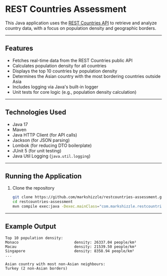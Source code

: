 # REST Countries Assessment

This Java application uses the [REST Countries API](https://restcountries.com) to retrieve and analyze country data, with a focus on population density and geographic borders.

---

## Features

- Fetches real-time data from the REST Countries public API
- Calculates population density for all countries
- Displays the top 10 countries by population density
- Determines the Asian country with the most bordering countries outside Asia
- Includes logging via Java's built-in logger
- Unit tests for core logic (e.g., population density calculation)

---

## Technologies Used

- Java 17
- Maven
- Java HTTP Client (for API calls)
- Jackson (for JSON parsing)
- Lombok (for reducing DTO boilerplate)
- JUnit 5 (for unit testing)
- Java Util Logging (`java.util.logging`)

---

## Running the Application

1. Clone the repository
   ```bash
   git clone https://github.com/markshizzle/restcountries-assessment.git
   cd restcountries-assessment
   mvn compile exec:java -Dexec.mainClass="com.markshizzle.restcountries.RestCountriesApplication"

---

## Example Output

```plaintext
Top 10 population density:
Monaco                         density: 26337.04 people/km²
Macau                          density: 21539.50 people/km²
Singapore                      density: 8358.94 people/km²
...

Asian country with most non-Asian neighbours:
Turkey (2 non-Asian borders)

